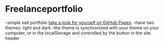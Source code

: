 # Freelanceportfolio
-simple sait portfolio [take a look for yourself on GitHub Pages]([https://pages.github.com/](https://igorsan1986.github.io/Freelanceportfolio/)).
-have two themes: light and dark
-the theme is synchronized with your theme on your computer, or in the localStorage and controlled by the button in the site header
